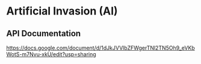 # Artificial Invasion (AI)

## API Documentation
https://docs.google.com/document/d/1dJkJVVlbZFWgerTNl2TN5Oh9_eVKbWotS-m7Nvu-xkU/edit?usp=sharing
